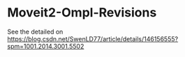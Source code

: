 # Moveit2-Ompl-Revisions
See the detailed on https://blog.csdn.net/SwenLD77/article/details/146156555?spm=1001.2014.3001.5502
